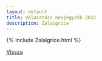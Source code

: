 ```yaml
---
layout: default
title: Választási névjegyzék 2022
description: Zalaigrice
---
```


{% include Zalaigrice.html %}

[Vissza](./)